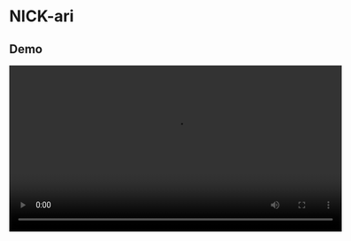 # NICK-ari 

## Demo

<video controls width="600">
  <source src="./NICKARI_Demo.mov" type="video/mp4">
  Your browser does not support the video tag.
</video>
